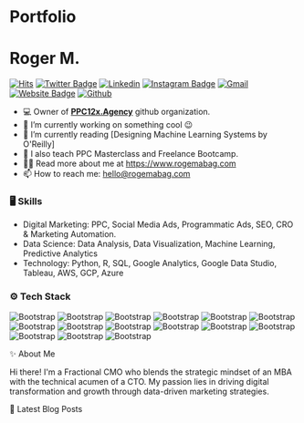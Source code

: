 # Portfolio
# Roger M. 

[![Hits](https://hits.seeyoufarm.com/api/count/incr/badge.svg?url=https%3A%2F%2Fgithub.com%2FRogerMab%2FRogerMab&count_bg=%2379C83D&title_bg=%23555555&icon=&icon_color=%23E7E7E7&title=Profile+Views&edge_flat=false)](https://hits.seeyoufarm.com)
[![Twitter Badge](https://img.shields.io/badge/-Twitter-1da1f2?labelColor=1da1f2&logo=twitter&logoColor=white&link=https://twitter.com/rogemabag)](https://twitter.com/rogemabag)
[![Linkedin](https://img.shields.io/badge/-LinkedIn-blue?style=flat&logo=Linkedin&logoColor=white)](https://www.linkedin.com/in/rogemabag/)
[![Instagram Badge](https://img.shields.io/badge/-Instagram-purple?logo=instagram&logoColor=white&link=https://instagram.com/rareroge/)](https://www.instagram.com/rareroge)
[![Gmail](https://img.shields.io/badge/-Gmail-c14438?style=flat&logo=Gmail&logoColor=white)](mailto:hello@rogemabag.com)
[![Website Badge](https://img.shields.io/badge/-Website-c14438?style=flat&logo=Google-Chrome&logoColor=white&link=https://www.rogemabag.com)](https://www.rogemabag.com)
[![Github](https://img.shields.io/github/followers/RogerMab?label=Follow&style=social)](https://github.com/RogerMab)

- 💻 Owner of [**PPC12x.Agency**](https://github.com/PPC12x-Agency) github organization.
- 🔭 I’m currently working on something cool 😉
- 🤔 I’m currently reading [Designing Machine Learning Systems by O'Reilly]
- 🌱 I also teach PPC Masterclass and Freelance Bootcamp.
- 👨‍💻 Read more about me at https://www.rogemabag.com
- 📫 How to reach me: hello@rogemabag.com




### 🖥 Skills

- Digital Marketing: PPC, Social Media Ads, Programmatic Ads, SEO, CRO & Marketing Automation.
- Data Science: Data Analysis, Data Visualization, Machine Learning, Predictive Analytics
- Technology: Python, R, SQL, Google Analytics, Google Data Studio, Tableau, AWS, GCP, Azure
### ⚙️ Tech Stack

![Bootstrap](https://img.shields.io/badge/-Python-05122A?style=flat-square&logo=Python&color=353535) ![Bootstrap](https://img.shields.io/badge/-R-05122A?style=flat-square&logo=R&color=353535) ![Bootstrap](https://img.shields.io/badge/-SQL-05122A?style=flat-square&logo=SQL&color=353535) ![Bootstrap](https://img.shields.io/badge/-NumPy-05122A?style=flat-square&logo=NumPy&color=353535) ![Bootstrap](https://img.shields.io/badge/-Pandas-05122A?style=flat-square&logo=Pandas&color=353535) ![Bootstrap](https://img.shields.io/badge/-TensorFlow-05122A?style=flat-square&logo=TensorFlow&color=353535) ![Bootstrap](https://img.shields.io/badge/-PyTorch-05122A?style=flat-square&logo=PyTorch&color=353535) ![Bootstrap](https://img.shields.io/badge/-AWS-05122A?style=flat-square&logo=AWS&color=353535) ![Bootstrap](https://img.shields.io/badge/-GCP-05122A?style=flat-square&logo=GCP&color=353535) ![Bootstrap](https://img.shields.io/badge/-Azure-05122A?style=flat-square&logo=Azure&color=353535) ![Bootstrap](https://img.shields.io/badge/-Snowflake-05122A?style=flat-square&logo=Snowflake&color=353535) ![Bootstrap](https://img.shields.io/badge/-Redshift-05122A?style=flat-square&logo=Redshift&color=353535) ![Bootstrap](https://img.shields.io/badge/-Looker-05122A?style=flat-square&logo=Looker&color=353535) ![Bootstrap](https://img.shields.io/badge/-Tableau-05122A?style=flat-square&logo=Tableau&color=353535) ![Bootstrap](https://img.shields.io/badge/-Power%20BI-05122A?style=flat-square&logo=Power-BI&color=353535)


✨  About Me

Hi there! I'm a Fractional CMO who blends the strategic mindset of an MBA with the technical acumen of a CTO. My passion lies in driving digital transformation and growth through data-driven marketing strategies.

📕  Latest Blog Posts
